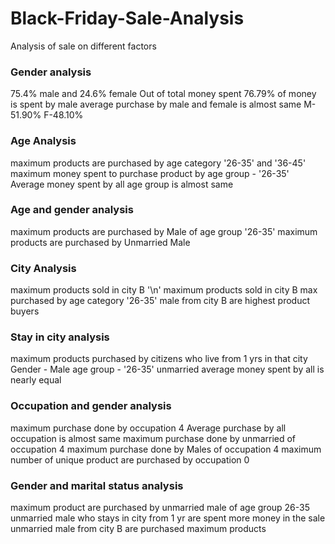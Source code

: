# Black-Friday-Sale-Analysis
Analysis of sale on different factors

### Gender analysis

75.4% male and 24.6% female
Out of total money spent 76.79% of money is spent by male 
average purchase by male and female is almost same M-51.90% F-48.10%


### Age Analysis

maximum products are purchased by age category '26-35' and '36-45'
maximum money spent to purchase product by age group - '26-35'
Average money spent by all age group is almost same

### Age and gender analysis

maximum products are purchased by Male of age group '26-35'
maximum products are purchased by Unmarried Male 


### City Analysis

maximum products sold  in city B '\n'
maximum products sold in city B max purchased by age category '26-35' 
male from city B are highest product buyers


### Stay in city analysis

maximum products purchased by citizens who live from 1 yrs in that city
Gender - Male
age group - '26-35'
unmarried 
average money spent by all is nearly equal

### Occupation and gender analysis 

maximum purchase done by occupation 4
Average purchase by all occupation is almost same
maximum purchase done by unmarried of occupation 4
maximum purchase done by Males of occupation 4
maximum number of unique product are purchased by occupation 0


### Gender and marital status analysis

maximum product are purchased by unmarried male of age group 26-35
unmarried male who stays in city from 1 yr are spent more money in the sale
unmarried male from city B are purchased maximum products
